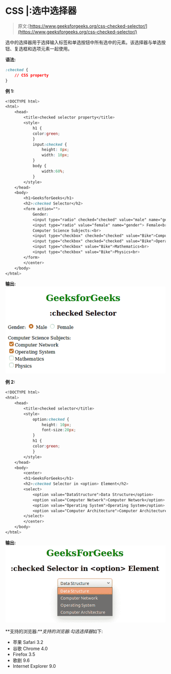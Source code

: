 # CSS |:选中选择器

> 原文:[https://www.geeksforgeeks.org/css-checked-selector/](https://www.geeksforgeeks.org/css-checked-selector/)

选中的选择器用于选择输入标签和单选按钮中所有选中的元素。该选择器与单选按钮、复选框和选项元素一起使用。

**语法:**

```css
:checked {
    // CSS property
} 

```

**例 1:**

```css
<!DOCTYPE html>
<html>
    <head>
        <title>checked selector property</title>
        <style>
            h1 {
            color:green;
            }
            input:checked {
                height: 8px;
                width: 10px;
            }
            body {
                width:60%;
            }
        </style>
    </head>
    <body>
        <h1>GeeksforGeeks</h1>
        <h2>:checked Selector</h2>
        <form action="">
            Gender:
            <input type="radio" checked="checked" value="male" name="gender"> Male
            <input type="radio" value="female" name="gender"> Female<br><br>
            Computer Science Subjects:<br>
            <input type="checkbox" checked="checked" value="Bike">Computer Network<br>
            <input type="checkbox" checked="checked" value="Bike">Operating System<br>
            <input type="checkbox" value="Bike">Mathematics<br>
            <input type="checkbox" value="Bike">Physics<br>
        </form>
        </center>
    </body>
</html>                    
```

**输出:**
![](img/dd5efceeb83201bb1065f141ec0149cb.png)

**例 2:**

```css
<!DOCTYPE html>
<html>
    <head>
        <title>checked selector</title>
        <style> 
            option:checked {
                height: 10px;
                font-size:20px;
            }
            h1 {
            color:green;
            }
        </style>
    </head>
    <body>
        <center>
        <h1>GeeksForGeeks</h1>
        <h2>:checked Selector in <option> Element</h2>
        <select>
            <option value="DataStructure">Data Structure</option>
            <option value="Computer Network">Computer Network</option>
            <option value="Operating System">Operating System</option>
            <option value="Computer Architecture">Computer Architecture</option>
        </select>
        </center>
    </body>
</html>                    
```

**输出:**
![](img/7a17ef2adaac92f8790c33d488dd678d.png)

**支持的浏览器:***支持的浏览器:勾选选择器*如下:

*   苹果 Safari 3.2
*   谷歌 Chrome 4.0
*   Firefox 3.5
*   歌剧 9.6
*   Internet Explorer 9.0